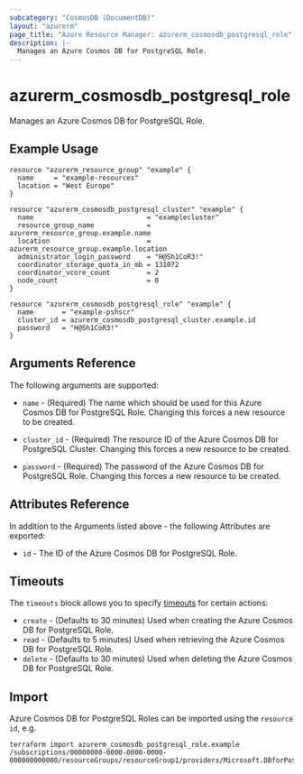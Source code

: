 ```yaml
---
subcategory: "CosmosDB (DocumentDB)"
layout: "azurerm"
page_title: "Azure Resource Manager: azurerm_cosmosdb_postgresql_role"
description: |-
  Manages an Azure Cosmos DB for PostgreSQL Role.
---
```


# azurerm_cosmosdb_postgresql_role

Manages an Azure Cosmos DB for PostgreSQL Role.

## Example Usage

```hcl
resource "azurerm_resource_group" "example" {
  name     = "example-resources"
  location = "West Europe"
}

resource "azurerm_cosmosdb_postgresql_cluster" "example" {
  name                            = "examplecluster"
  resource_group_name             = azurerm_resource_group.example.name
  location                        = azurerm_resource_group.example.location
  administrator_login_password    = "H@Sh1CoR3!"
  coordinator_storage_quota_in_mb = 131072
  coordinator_vcore_count         = 2
  node_count                      = 0
}

resource "azurerm_cosmosdb_postgresql_role" "example" {
  name       = "example-pshscr"
  cluster_id = azurerm_cosmosdb_postgresql_cluster.example.id
  password   = "H@Sh1CoR3!"
}
```

## Arguments Reference

The following arguments are supported:

* `name` - (Required) The name which should be used for this Azure Cosmos DB for PostgreSQL Role. Changing this forces a new resource to be created.

* `cluster_id` - (Required) The resource ID of the Azure Cosmos DB for PostgreSQL Cluster. Changing this forces a new resource to be created.

* `password` - (Required) The password of the Azure Cosmos DB for PostgreSQL Role. Changing this forces a new resource to be created.

## Attributes Reference

In addition to the Arguments listed above - the following Attributes are exported:

* `id` - The ID of the Azure Cosmos DB for PostgreSQL Role.

## Timeouts

The `timeouts` block allows you to specify [timeouts](https://www.terraform.io/docs/configuration/resources.html#timeouts) for certain actions:

* `create` - (Defaults to 30 minutes) Used when creating the Azure Cosmos DB for PostgreSQL Role.
* `read` - (Defaults to 5 minutes) Used when retrieving the Azure Cosmos DB for PostgreSQL Role.
* `delete` - (Defaults to 30 minutes) Used when deleting the Azure Cosmos DB for PostgreSQL Role.

## Import

Azure Cosmos DB for PostgreSQL Roles can be imported using the `resource id`, e.g.

```shell
terraform import azurerm_cosmosdb_postgresql_role.example /subscriptions/00000000-0000-0000-0000-000000000000/resourceGroups/resourceGroup1/providers/Microsoft.DBforPostgreSQL/serverGroupsv2/cluster1/roles/role1
```
